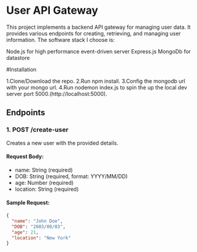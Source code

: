 # User API Gateway

This project implements a backend API gateway for managing user data. It provides various endpoints for creating, retrieving, and managing user information.
The software stack I choose is:

Node.js for high performance event-driven server
Express.js
MongoDb for datastore

#Installation

1.Clone/Download the repo.
2.Run npm install.
3.Config the mongodb url with your mongo url.
4.Run nodemon index.js to spin the up the local dev server port 5000.(http://localhost:5000).

## Endpoints

### 1. POST /create-user
Creates a new user with the provided details.

#### Request Body:
- name: String (required)
- DOB: String (required, format: YYYY/MM/DD)
- age: Number (required)
- location: String (required)


#### Sample Request:
```json
{
  "name": "John Doe",
  "DOB": "2003/08/03",
  "age": 21,
  "location": "New York"
}
